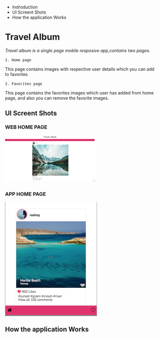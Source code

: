    - Indroduction 
   - UI Screent Shots 
   - How the application Works
   




# Travel Album 

*Travel album is a single page mobile resposive app,contains two pages.*

    1. Home page
   This page contains images with respective user details which you can add to favorites 

   
    2. Favorites page 
   This page contains the favorites images which user has added from home page, and also you can remove the favorite images.
   
## UI Screent Shots 
   
  ### WEB HOME PAGE  
  ![web UI](https://github.com/ayonaalex/travelAlbum/blob/master/public/webUI.png)

  ### APP HOME PAGE 
  
  ![web UI](https://github.com/ayonaalex/travelAlbum/blob/master/public/AppUI.png)

## How the application Works

